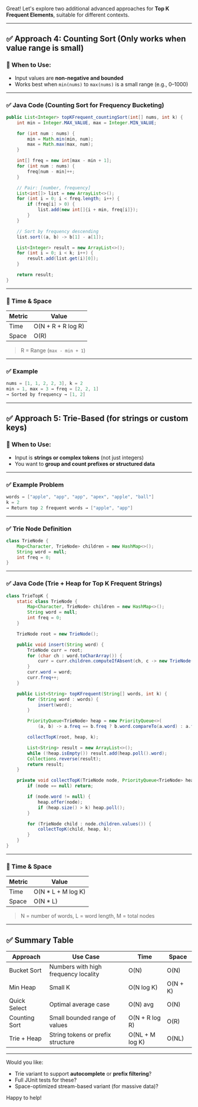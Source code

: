 Great! Let's explore two additional advanced approaches for **Top K Frequent Elements**, suitable for different contexts.

---

## ✅ Approach 4: Counting Sort (Only works when value range is small)

### 📌 When to Use:

* Input values are **non-negative and bounded**
* Works best when `min(nums)` to `max(nums)` is a small range (e.g., 0–1000)

---

### ✅ Java Code (Counting Sort for Frequency Bucketing)

```java
public List<Integer> topKFrequent_countingSort(int[] nums, int k) {
    int min = Integer.MAX_VALUE, max = Integer.MIN_VALUE;

    for (int num : nums) {
        min = Math.min(min, num);
        max = Math.max(max, num);
    }

    int[] freq = new int[max - min + 1];
    for (int num : nums) {
        freq[num - min]++;
    }

    // Pair: [number, frequency]
    List<int[]> list = new ArrayList<>();
    for (int i = 0; i < freq.length; i++) {
        if (freq[i] > 0) {
            list.add(new int[]{i + min, freq[i]});
        }
    }

    // Sort by frequency descending
    list.sort((a, b) -> b[1] - a[1]);

    List<Integer> result = new ArrayList<>();
    for (int i = 0; i < k; i++) {
        result.add(list.get(i)[0]);
    }

    return result;
}
```

---

### 🧠 Time & Space

| Metric | Value              |
| ------ | ------------------ |
| Time   | O(N + R + R log R) |
| Space  | O(R)               |

> R = Range (`max - min + 1`)

---

### ✅ Example

```java
nums = [1, 1, 2, 2, 3], k = 2
min = 1, max = 3 → freq = [2, 2, 1]
→ Sorted by frequency → [1, 2]
```

---

## ✅ Approach 5: Trie-Based (for strings or custom keys)

### 📌 When to Use:

* Input is **strings or complex tokens** (not just integers)
* You want to **group and count prefixes or structured data**

---

### ✅ Example Problem

```java
words = ["apple", "app", "app", "apex", "apple", "ball"]
k = 2
→ Return top 2 frequent words → ["apple", "app"]
```

---

### ✅ Trie Node Definition

```java
class TrieNode {
    Map<Character, TrieNode> children = new HashMap<>();
    String word = null;
    int freq = 0;
}
```

---

### ✅ Java Code (Trie + Heap for Top K Frequent Strings)

```java
class TrieTopK {
    static class TrieNode {
        Map<Character, TrieNode> children = new HashMap<>();
        String word = null;
        int freq = 0;
    }

    TrieNode root = new TrieNode();

    public void insert(String word) {
        TrieNode curr = root;
        for (char ch : word.toCharArray()) {
            curr = curr.children.computeIfAbsent(ch, c -> new TrieNode());
        }
        curr.word = word;
        curr.freq++;
    }

    public List<String> topKFrequent(String[] words, int k) {
        for (String word : words) {
            insert(word);
        }

        PriorityQueue<TrieNode> heap = new PriorityQueue<>(
            (a, b) -> a.freq == b.freq ? b.word.compareTo(a.word) : a.freq - b.freq);

        collectTopK(root, heap, k);

        List<String> result = new ArrayList<>();
        while (!heap.isEmpty()) result.add(heap.poll().word);
        Collections.reverse(result);
        return result;
    }

    private void collectTopK(TrieNode node, PriorityQueue<TrieNode> heap, int k) {
        if (node == null) return;

        if (node.word != null) {
            heap.offer(node);
            if (heap.size() > k) heap.poll();
        }

        for (TrieNode child : node.children.values()) {
            collectTopK(child, heap, k);
        }
    }
}
```

---

### 🧠 Time & Space

| Metric | Value               |
| ------ | ------------------- |
| Time   | O(N \* L + M log K) |
| Space  | O(N \* L)           |

> N = number of words, L = word length, M = total nodes

---

## ✅ Summary Table

| Approach      | Use Case                             | Time            | Space    |
| ------------- | ------------------------------------ | --------------- | -------- |
| Bucket Sort   | Numbers with high frequency locality | O(N)            | O(N)     |
| Min Heap      | Small K                              | O(N log K)      | O(N + K) |
| Quick Select  | Optimal average case                 | O(N) avg        | O(N)     |
| Counting Sort | Small bounded range of values        | O(N + R log R)  | O(R)     |
| Trie + Heap   | String tokens or prefix structure    | O(NL + M log K) | O(NL)    |

---

Would you like:

* Trie variant to support **autocomplete** or **prefix filtering**?
* Full JUnit tests for these?
* Space-optimized stream-based variant (for massive data)?

Happy to help!
